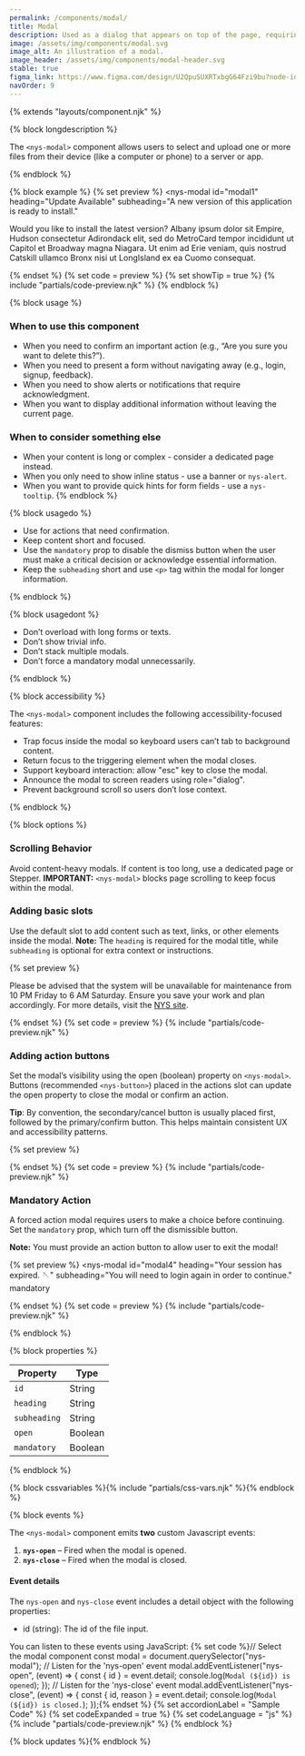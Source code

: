 ```yaml
---
permalink: /components/modal/
title: Modal
description: Used as a dialog that appears on top of the page, requiring user interaction before returning to the main content.
image: /assets/img/components/modal.svg
image_alt: An illustration of a modal.
image_header: /assets/img/components/modal-header.svg
stable: true
figma_link: https://www.figma.com/design/U2QpuSUXRTxbgG64Fzi9bu?node-id=4739-1812
navOrder: 9
---
```


{% extends "layouts/component.njk" %}

{% block longdescription %}

The `<nys-modal>` component allows users to select and upload one or more files from their device (like a computer or phone) to a server or app.

{% endblock %}

{% block example %}
{% set preview %}
<nys-modal
  id="modal1"
  heading="Update Available"
  subheading="A new version of this application is ready to install."
>
  <p>
    Would you like to install the latest version? Albany ipsum dolor sit
    Empire, Hudson consectetur Adirondack elit, sed do MetroCard tempor
    incididunt ut Capitol et Broadway magna Niagara. Ut enim ad Erie
    veniam, quis nostrud Catskill ullamco Bronx nisi ut LongIsland ex ea
    Cuomo consequat.
  </p>
  <div slot="actions">
    <nys-button label="Not now" variant="text" onClick="{your logic here}"></nys-button>
    <nys-button label="Update" onClick="{your logic here}"></nys-button>
  </div>
</nys-modal>
{% endset %}
{% set code = preview %}
{% set showTip = true %}
{% include "partials/code-preview.njk" %}
{% endblock %}

{% block usage %}

### When to use this component

- When you need to confirm an important action (e.g., “Are you sure you want to delete this?”).
- When you need to present a form without navigating away (e.g., login, signup, feedback).
- When you need to show alerts or notifications that require acknowledgment.
- When you want to display additional information without leaving the current page.

### When to consider something else

- When your content is long or complex - consider a dedicated page instead.
- When you only need to show inline status - use a banner or `nys-alert`.
- When you want to provide quick hints for form fields - use a `nys-tooltip`.
{% endblock %}

{% block usagedo %}

  - Use for actions that need confirmation.
  - Keep content short and focused.
  - Use the `mandatory` prop to disable the dismiss button when the user must make a critical decision or acknowledge essential information.
  - Keep the `subheading` short and use `<p>` tag within the modal for longer information.

{% endblock %}

{% block usagedont %}

  - Don’t overload with long forms or texts.
  - Don’t show trivial info.
  - Don’t stack multiple modals.
  - Don’t force a mandatory modal unnecessarily.

{% endblock %}

{% block accessibility %}

The `<nys-modal>` component includes the following accessibility-focused features:

  - Trap focus inside the modal so keyboard users can’t tab to background content.
  - Return focus to the triggering element when the modal closes.
  - Support keyboard interaction: allow "esc" key to close the modal.
  - Announce the modal to screen readers using role="dialog".
  - Prevent background scroll so users don’t lose context.

{% endblock %}

{% block options %}

### Scrolling Behavior
Avoid content-heavy modals. If content is too long, use a dedicated page or Stepper.
**IMPORTANT:**  `<nys-modal>` blocks page scrolling to keep focus within the modal.

### Adding basic slots
Use the default slot to add content such as text, links, or other elements inside the modal.
**Note:** The `heading` is required for the modal title, while `subheading` is optional for extra context or instructions.

{% set preview %}
<nys-modal id="modal2" heading="System Maintenance Notice" subheading="Scheduled downtime will occur this weekend.">
  <p>
    Please be advised that the system will be unavailable for maintenance
    from 10 PM Friday to 6 AM Saturday. Ensure you save your work and
    plan accordingly. For more details, visit the
    <a href="https://www.ny.gov/" target="_blank" rel="noopener noreferrer">NYS site</a>.
  </p>
</nys-modal>
{% endset %}
{% set code = preview %}
{% include "partials/code-preview.njk" %}

### Adding action buttons
Set the modal’s visibility using the open (boolean) property on `<nys-modal>`. Buttons (recommended `<nys-button>`) placed in the actions slot can update the open property to close the modal or confirm an action.

**Tip**: By convention, the secondary/cancel button is usually placed first, followed by the primary/confirm button. This helps maintain consistent UX and accessibility patterns.

{% set preview %}
<nys-modal id="modal3" heading="Update password?">
  <nys-textinput label="Username" name="username" type="text" width="full"></nys-textinput>
  <nys-textinput label="Password" name="password" type="password" width="full"></nys-textinput>
  <div slot="actions">
    <nys-button label="Not now" variant="outline"></nys-button>
    <nys-button label="Update"></nys-button>
  </div>
</nys-modal>
{% endset %}
{% set code = preview %}
{% include "partials/code-preview.njk" %}

### Mandatory Action
A forced action modal requires users to make a choice before continuing. Set the `mandatory` prop, which turn off the dismissible button.

**Note:** You must provide an action button to allow user to exit the modal!

{% set preview %}
<nys-modal
  id="modal4"
  heading="Your session has expired. 🪡"
  subheading="You will need to login again in order to continue."
  mandatory
>
  <div slot="actions">
    <nys-button label="Login"></nys-button>
  </div>
</nys-modal>
{% endset %}
{% set code = preview %}
{% include "partials/code-preview.njk" %}

{% endblock %}

{% block properties %}

| Property      | Type                                                               |
|---------------|--------------------------------------------------------------------|
| `id`          | String                                                             |
| `heading`     | String                                                             |
| `subheading`  | String                                                             |
| `open`        | Boolean                                                            |
| `mandatory`   | Boolean                                                            |


{% endblock %}

{% block cssvariables %}{% include "partials/css-vars.njk" %}{% endblock %}


{% block events %}

The `<nys-modal>` component emits **two** custom Javascript events:

1.  **`nys-open`** – Fired when the modal is opened.
2.  **`nys-close`** – Fired when the modal is closed.

#### Event details
The `nys-open` and `nys-close` event includes a detail object with the following properties:

- id (string): The id of the file input.


You can listen to these events using JavaScript:
{% set code %}// Select the modal component
const modal = document.querySelector("nys-modal");
// Listen for the 'nys-open' event
modal.addEventListener("nys-open", (event) => {
  const { id } = event.detail;
  console.log(`Modal (${id}) is opened`);
});
// Listen for the 'nys-close' event
modal.addEventListener("nys-close", (event) => {
  const { id, reason } = event.detail;
  console.log(`Modal (${id}) is closed.`);
});{% endset %}
{% set accordionLabel = "Sample Code" %}
{% set codeExpanded = true %}
{% set codeLanguage = "js" %}
{% include "partials/code-preview.njk" %}
{% endblock %}

{% block updates %}{% endblock %}
